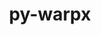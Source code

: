 ---
title: "py-warpx"
layout: cache
categories: [package, v0.19]
meta: {"versions": ["22.10"], "compilers": ["gcc@=11.1.0", "oneapi@=2022.1.0"], "oss": ["ubuntu20.04"], "platforms": ["linux"], "targets": ["x86_64"], "stacks": ["e4s", "e4s-oneapi"], "num_specs": 6, "num_specs_by_stack": {"e4s": 3, "e4s-oneapi": 3}}
spec_details: [{"hash": "ls7b64yyozdbrek5n4hfnzouejymgrt6", "compiler": "gcc@=11.1.0", "versions": ["22.10"], "os": "ubuntu20.04", "platform": "linux", "target": "x86_64", "variants": ["build_system=python_pip", "+mpi"], "stacks": ["e4s"], "size": "-", "tarball": "https://binaries.spack.io/releases/v0.19/build_cache/linux-ubuntu20.04-x86_64/gcc-11.1.0/py-warpx-22.10/linux-ubuntu20.04-x86_64-gcc-11.1.0-py-warpx-22.10-ls7b64yyozdbrek5n4hfnzouejymgrt6.spack"}, {"hash": "ztqh7ibogezwpk6aq6rgvjjql7imdnzc", "compiler": "gcc@=11.1.0", "versions": ["22.10"], "os": "ubuntu20.04", "platform": "linux", "target": "x86_64", "variants": ["build_system=python_pip", "+mpi"], "stacks": ["e4s"], "size": "-", "tarball": "https://binaries.spack.io/releases/v0.19/build_cache/linux-ubuntu20.04-x86_64/gcc-11.1.0/py-warpx-22.10/linux-ubuntu20.04-x86_64-gcc-11.1.0-py-warpx-22.10-ztqh7ibogezwpk6aq6rgvjjql7imdnzc.spack"}, {"hash": "sdsinoebvibgjoe44omtckgvgeoipp66", "compiler": "gcc@=11.1.0", "versions": ["22.10"], "os": "ubuntu20.04", "platform": "linux", "target": "x86_64", "variants": ["build_system=python_pip", "+mpi"], "stacks": ["e4s"], "size": "-", "tarball": "https://binaries.spack.io/releases/v0.19/build_cache/linux-ubuntu20.04-x86_64/gcc-11.1.0/py-warpx-22.10/linux-ubuntu20.04-x86_64-gcc-11.1.0-py-warpx-22.10-sdsinoebvibgjoe44omtckgvgeoipp66.spack"}, {"hash": "sjh2bkjqpgfdbhswxst6hzncqr5h46ga", "compiler": "oneapi@=2022.1.0", "versions": ["22.10"], "os": "ubuntu20.04", "platform": "linux", "target": "x86_64", "variants": ["build_system=python_pip", "+mpi"], "stacks": ["e4s-oneapi"], "size": "-", "tarball": "https://binaries.spack.io/releases/v0.19/build_cache/linux-ubuntu20.04-x86_64/oneapi-2022.1.0/py-warpx-22.10/linux-ubuntu20.04-x86_64-oneapi-2022.1.0-py-warpx-22.10-sjh2bkjqpgfdbhswxst6hzncqr5h46ga.spack"}, {"hash": "tc4qg5ke7iirnxpdfgixis3vcf6zdnq3", "compiler": "oneapi@=2022.1.0", "versions": ["22.10"], "os": "ubuntu20.04", "platform": "linux", "target": "x86_64", "variants": ["build_system=python_pip", "+mpi"], "stacks": ["e4s-oneapi"], "size": "-", "tarball": "https://binaries.spack.io/releases/v0.19/build_cache/linux-ubuntu20.04-x86_64/oneapi-2022.1.0/py-warpx-22.10/linux-ubuntu20.04-x86_64-oneapi-2022.1.0-py-warpx-22.10-tc4qg5ke7iirnxpdfgixis3vcf6zdnq3.spack"}, {"hash": "hz4sdrsusevh6waaudta3s4ycr52nams", "compiler": "oneapi@=2022.1.0", "versions": ["22.10"], "os": "ubuntu20.04", "platform": "linux", "target": "x86_64", "variants": ["build_system=python_pip", "+mpi"], "stacks": ["e4s-oneapi"], "size": "-", "tarball": "https://binaries.spack.io/releases/v0.19/build_cache/linux-ubuntu20.04-x86_64/oneapi-2022.1.0/py-warpx-22.10/linux-ubuntu20.04-x86_64-oneapi-2022.1.0-py-warpx-22.10-hz4sdrsusevh6waaudta3s4ycr52nams.spack"}]
---